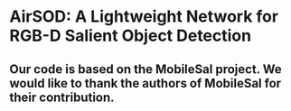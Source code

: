 # AirSOD: A Lightweight Network for RGB-D Salient Object Detection
##  Our code is based on the MobileSal project. We would like to thank the authors of MobileSal for their contribution.
